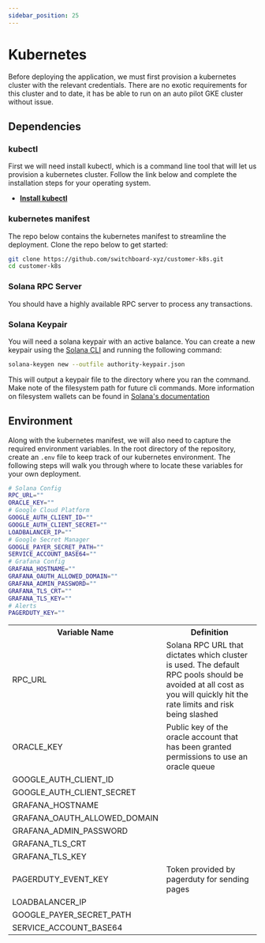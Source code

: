 ```yaml
---
sidebar_position: 25
---
```


# Kubernetes

Before deploying the application, we must first provision a kubernetes cluster with the relevant credentials. There are no exotic requirements for this cluster and to date, it has be able to run on an auto pilot GKE cluster without issue.

## Dependencies

### kubectl

First we will need install kubectl, which is a command line tool that will let us provision a kubernetes cluster. Follow the link below and complete the installation steps for your operating system.

- **[Install kubectl](https://kubernetes.io/docs/tasks/tools/#kubectl)**

### kubernetes manifest

The repo below contains the kubernetes manifest to streamline the deployment. Clone the repo below to get started:

```bash
git clone https://github.com/switchboard-xyz/customer-k8s.git
cd customer-k8s
```

### Solana RPC Server

You should have a highly available RPC server to process any transactions.

### Solana Keypair

You will need a solana keypair with an active balance. You can create a new keypair using the [Solana CLI](https://docs.solana.com/cli/install-solana-cli-tools) and running the following command:

```bash
solana-keygen new --outfile authority-keypair.json
```

This will output a keypair file to the directory where you ran the command. Make note of the filesystem path for future cli commands. More information on filesystem wallets can be found in [Solana's documentation](https://docs.solana.com/wallet-guide/file-system-wallet)

## Environment

Along with the kubernetes manifest, we will also need to capture the required environment variables. In the root directory of the repository, create an `.env` file to keep track of our kubernetes environment. The following steps will walk you through where to locate these variables for your own deployment.

```bash env title=".env"
# Solana Config
RPC_URL=""
ORACLE_KEY=""
# Google Cloud Platform
GOOGLE_AUTH_CLIENT_ID=""
GOOGLE_AUTH_CLIENT_SECRET=""
LOADBALANCER_IP=""
# Google Secret Manager
GOOGLE_PAYER_SECRET_PATH=""
SERVICE_ACCOUNT_BASE64=""
# Grafana Config
GRAFANA_HOSTNAME=""
GRAFANA_OAUTH_ALLOWED_DOMAIN=""
GRAFANA_ADMIN_PASSWORD=""
GRAFANA_TLS_CRT=""
GRAFANA_TLS_KEY=""
# Alerts
PAGERDUTY_KEY=""
```

<!-- TO DO: Should the table also include instructions on where to source the variables? -->
 <table>
  <tr>
    <th>Variable Name</th>
    <th>Definition</th>
  </tr>
  <tr>
    <td>RPC_URL</td>
    <td>Solana RPC URL that dictates which cluster is used. The default RPC pools should be avoided at all cost as you will quickly hit the rate limits and risk being slashed</td>
  </tr>
  <tr>
    <td>ORACLE_KEY</td>
    <td>Public key of the oracle account that has been granted permissions to use an oracle queue</td>
  </tr>
  <tr>
    <td>GOOGLE_AUTH_CLIENT_ID</td>
    <td></td>
  </tr>
  <tr>
    <td>GOOGLE_AUTH_CLIENT_SECRET</td>
    <td></td>
  </tr>
  <tr>
    <td>GRAFANA_HOSTNAME</td>
    <td></td>
  </tr>
  <tr>
    <td>GRAFANA_OAUTH_ALLOWED_DOMAIN</td>
    <td></td>
  </tr>
  <tr>
    <td>GRAFANA_ADMIN_PASSWORD</td>
    <td></td>
  </tr>
  <tr>
    <td>GRAFANA_TLS_CRT</td>
    <td></td>
  </tr>
  <tr>
    <td>GRAFANA_TLS_KEY</td>
    <td></td>
  </tr>
  <tr>
    <td>PAGERDUTY_EVENT_KEY</td>
    <td>Token provided by pagerduty for sending pages</td>
  </tr>
  <tr>
    <td>LOADBALANCER_IP</td>
    <td></td>
  </tr>
  <tr>
    <td>GOOGLE_PAYER_SECRET_PATH</td>
    <td></td>
  </tr>
  <tr>
    <td>SERVICE_ACCOUNT_BASE64</td>
    <td></td>
  </tr>
</table>
